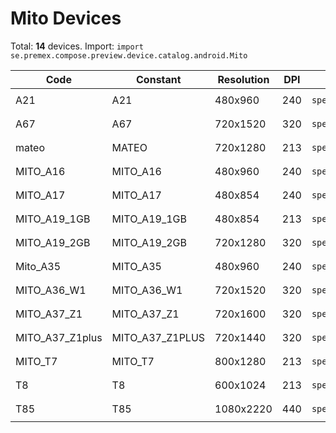 # Mito Devices

Total: **14** devices. Import: `import se.premex.compose.preview.device.catalog.android.Mito`

| Code | Constant | Resolution | DPI | Compose Spec | Preview Usage |
|------|----------|------------|-----|-------------|---------------|
| A21 | A21 | 480x960 | 240 | `spec:width=480px,height=960px,dpi=240` | `@Preview(device = Mito.A21)` |
| A67 | A67 | 720x1520 | 320 | `spec:width=720px,height=1520px,dpi=320` | `@Preview(device = Mito.A67)` |
| mateo | MATEO | 720x1280 | 213 | `spec:width=720px,height=1280px,dpi=213` | `@Preview(device = Mito.MATEO)` |
| MITO_A16 | MITO_A16 | 480x960 | 240 | `spec:width=480px,height=960px,dpi=240` | `@Preview(device = Mito.MITO_A16)` |
| MITO_A17 | MITO_A17 | 480x854 | 240 | `spec:width=480px,height=854px,dpi=240` | `@Preview(device = Mito.MITO_A17)` |
| MITO_A19_1GB | MITO_A19_1GB | 480x854 | 213 | `spec:width=480px,height=854px,dpi=213` | `@Preview(device = Mito.MITO_A19_1GB)` |
| MITO_A19_2GB | MITO_A19_2GB | 720x1280 | 320 | `spec:width=720px,height=1280px,dpi=320` | `@Preview(device = Mito.MITO_A19_2GB)` |
| Mito_A35 | MITO_A35 | 480x960 | 240 | `spec:width=480px,height=960px,dpi=240` | `@Preview(device = Mito.MITO_A35)` |
| MITO_A36_W1 | MITO_A36_W1 | 720x1520 | 320 | `spec:width=720px,height=1520px,dpi=320` | `@Preview(device = Mito.MITO_A36_W1)` |
| MITO_A37_Z1 | MITO_A37_Z1 | 720x1600 | 320 | `spec:width=720px,height=1600px,dpi=320` | `@Preview(device = Mito.MITO_A37_Z1)` |
| MITO_A37_Z1plus | MITO_A37_Z1PLUS | 720x1440 | 320 | `spec:width=720px,height=1440px,dpi=320` | `@Preview(device = Mito.MITO_A37_Z1PLUS)` |
| MITO_T7 | MITO_T7 | 800x1280 | 213 | `spec:width=800px,height=1280px,dpi=213` | `@Preview(device = Mito.MITO_T7)` |
| T8 | T8 | 600x1024 | 213 | `spec:width=600px,height=1024px,dpi=213` | `@Preview(device = Mito.T8)` |
| T85 | T85 | 1080x2220 | 440 | `spec:width=1080px,height=2220px,dpi=440` | `@Preview(device = Mito.T85)` |

<!-- Generated automatically. Do not edit manually. -->
